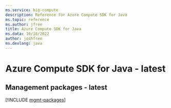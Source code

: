 ```yaml
---
ms.service: big-compute
description: Reference for Azure Compute SDK for Java
ms.topic: reference
ms.author: jfree
title: Azure Compute SDK for Java
ms.data: 10/18/2022
author: joshfree
ms.devlang: java
---
```

# Azure Compute SDK for Java - latest

## Management packages - latest
[!INCLUDE [mgmt-packages](compute-mgmt-index.md)]
